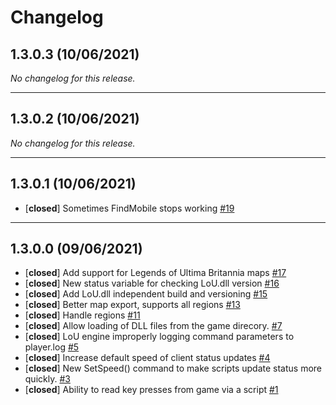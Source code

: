 # Changelog

## 1.3.0.3 (10/06/2021)
*No changelog for this release.*

---

## 1.3.0.2 (10/06/2021)
*No changelog for this release.*

---

## 1.3.0.1 (10/06/2021)
- [**closed**] Sometimes FindMobile stops working [#19](https://github.com/Lady-Binary/LoU/issues/19)

---

## 1.3.0.0 (09/06/2021)
- [**closed**] Add support for Legends of Ultima Britannia maps [#17](https://github.com/Lady-Binary/LoU/issues/17)
- [**closed**] New status variable for checking LoU.dll version [#16](https://github.com/Lady-Binary/LoU/issues/16)
- [**closed**] Add LoU.dll independent build and versioning [#15](https://github.com/Lady-Binary/LoU/issues/15)
- [**closed**] Better map export, supports all regions [#13](https://github.com/Lady-Binary/LoU/issues/13)
- [**closed**] Handle regions [#11](https://github.com/Lady-Binary/LoU/issues/11)
- [**closed**] Allow loading of DLL files from the game direcory. [#7](https://github.com/Lady-Binary/LoU/issues/7)
- [**closed**] LoU engine improperly logging command parameters to player.log [#5](https://github.com/Lady-Binary/LoU/issues/5)
- [**closed**]  Increase default speed of client status updates [#4](https://github.com/Lady-Binary/LoU/issues/4)
- [**closed**] New SetSpeed() command to make scripts update status more quickly. [#3](https://github.com/Lady-Binary/LoU/issues/3)
- [**closed**] Ability to read key presses from game via a script [#1](https://github.com/Lady-Binary/LoU/issues/1)
